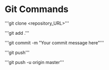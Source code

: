 # Git Commands

'''git clone <repository_URL>'''

'''git add .'''

'''git commit -m "Your commit message here"'''

'''git push'''

'''git push -u origin master'''
